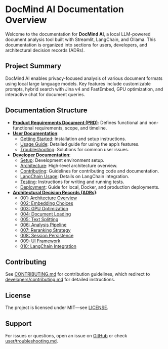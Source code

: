 # DocMind AI Documentation Overview

Welcome to the documentation for **DocMind AI**, a local LLM-powered document analysis tool built with Streamlit, LangChain, and Ollama. This documentation is organized into sections for users, developers, and architectural decision records (ADRs).

## Project Summary

DocMind AI enables privacy-focused analysis of various document formats using local large language models. Key features include customizable prompts, hybrid search with Jina v4 and FastEmbed, GPU optimization, and interactive chat for document queries.

## Documentation Structure

- **[Product Requirements Document (PRD)](PRD.md)**: Defines functional and non-functional requirements, scope, and timeline.
- **[User Documentation](user/)**:
  - [Getting Started](user/getting-started.md): Installation and setup instructions.
  - [Usage Guide](user/usage-guide.md): Detailed guide for using the app’s features.
  - [Troubleshooting](user/troubleshooting.md): Solutions for common user issues.
- **[Developer Documentation](developers/)**:
  - [Setup](developers/setup.md): Development environment setup.
  - [Architecture](developers/architecture.md): High-level architecture overview.
  - [Contributing](developers/contributing.md): Guidelines for contributing code and documentation.
  - [LangChain Usage](developers/langchain-usage.md): Details on LangChain integration.
  - [Testing](developers/testing.md): Instructions for writing and running tests.
  - [Deployment](developers/deployment.md): Guide for local, Docker, and production deployments.
- **[Architectural Decision Records (ADRs)](adrs/)**:
  - [001: Architecture Overview](adrs/001-architecture-overview.md)
  - [002: Embedding Choices](adrs/002-embedding-choices.md)
  - [003: GPU Optimization](adrs/003-gpu-optimization.md)
  - [004: Document Loading](adrs/004-document-loading.md)
  - [005: Text Splitting](adrs/005-text-splitting.md)
  - [006: Analysis Pipeline](adrs/006-analysis-pipeline.md)
  - [007: Reranking Strategy](adrs/007-reranking-strategy.md)
  - [008: Session Persistence](adrs/008-session-persistence.md)
  - [009: UI Framework](adrs/009-ui-framework.md)
  - [010: LangChain Integration](adrs/010-langchain-integration.md)

## Contributing

See [CONTRIBUTING.md](../CONTRIBUTING.md) for contribution guidelines, which redirect to [developers/contributing.md](developers/contributing.md) for detailed instructions.

## License

The project is licensed under MIT—see [LICENSE](../LICENSE).

## Support

For issues or questions, open an issue on [GitHub](https://github.com/BjornMelin/docmind-ai) or check [user/troubleshooting.md](user/troubleshooting.md).
